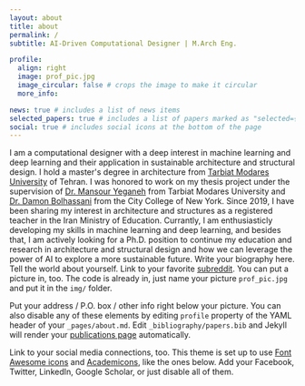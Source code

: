 ```yaml
---
layout: about
title: about
permalink: /
subtitle: AI-Driven Computational Designer | M.Arch Eng.

profile:
  align: right
  image: prof_pic.jpg
  image_circular: false # crops the image to make it circular
  more_info: 

news: true # includes a list of news items
selected_papers: true # includes a list of papers marked as "selected={true}"
social: true # includes social icons at the bottom of the page
---
```




I am a computational designer with a deep interest in machine learning and deep learning and their application in sustainable architecture and structural design. I hold a master's degree in architecture from [Tarbiat Modares University](https://en.modares.ac.ir/) of Tehran. I was honored to work on my thesis project under the supervision of [Dr. Mansour Yeganeh](https://www.modares.ac.ir/en-pro/academic_staff/yeganeh) from Tarbiat Modares University and [Dr. Damon Bolhassani](https://ssa.ccny.cuny.edu/blog/people/damon-bolhassani/) from the City College of New York. Since 2019, I have been sharing my interest in architecture and structures as a registered teacher in the Iran Ministry of Education. Currantly, I am enthusiasticly developing my skills in machine learning and deep learning, and besides that, I am actively looking for a Ph.D. position to continue my education and research in architecture and structural design and how we can leverage the power of AI to explore a more sustainable future.
Write your biography here. Tell the world about yourself. Link to your favorite [subreddit](http://reddit.com). You can put a picture in, too. The code is already in, just name your picture `prof_pic.jpg` and put it in the `img/` folder.

Put your address / P.O. box / other info right below your picture. You can also disable any of these elements by editing `profile` property of the YAML header of your `_pages/about.md`. Edit `_bibliography/papers.bib` and Jekyll will render your [publications page](/al-folio/publications/) automatically.

Link to your social media connections, too. This theme is set up to use [Font Awesome icons](https://fontawesome.com/) and [Academicons](https://jpswalsh.github.io/academicons/), like the ones below. Add your Facebook, Twitter, LinkedIn, Google Scholar, or just disable all of them.
